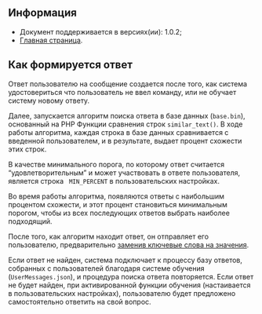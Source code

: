 Информация
------------

* Документ поддерживается в версиях(ии): 1.0.2;
* [Главная страница][0].

Как формируется ответ
------------

Ответ пользователю на сообщение создается после того, как система удостовериться что пользователь не ввел команду, или не обучает систему новому ответу.

Далее, запускается алгоритм поиска ответа в базе данных (`base.bin`), основанный на PHP Функции сравнения строк `similar_text()`.
В ходе работы алгоритма, каждая строка в базе данных сравнивается с введенной пользователем, и в результате, выдает процент схожести этих строк. 

В качестве минимального порога, по которому ответ считается “удовлетворительным” и может участвовать в ответе пользователя, является строка ` MIN_PERCENT` в пользовательских настройках.

Во время работы алгоритма, появляются ответы с наибольшим процентом схожести, и этот процент становиться минимальным порогом, чтобы из всех последующих ответов выбрать наиболее подходящий.

После того, как алгоритм находит ответ, он отправляет его пользователю, предварительно [заменив ключевые слова на значения][1].

Если ответ не найден, система подключает к процессу базу ответов, собранных с пользователей благодаря системе обучения (`UserMessages.json`), и процедура поиска ответа повторяется. 
Если ответ не будет найден, при активированной функции обучения (настаивается в пользовательских настройках), пользователю будет предложено самостоятельно ответить на свой вопрос.

[0]: index.md
[1]: keyWord.md
